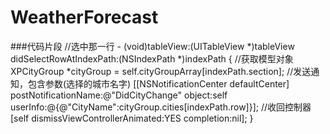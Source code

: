 # WeatherForecast

###代码片段
    //选中那一行
     - (void)tableView:(UITableView *)tableView didSelectRowAtIndexPath:(NSIndexPath *)indexPath {
       //获取模型对象
       XPCityGroup *cityGroup = self.cityGroupArray[indexPath.section];
        //发送通知，包含参数(选择的城市名字)
       [[NSNotificationCenter defaultCenter] postNotificationName:@"DidCityChange" object:self userInfo:@{@"CityName":cityGroup.cities[indexPath.row]}];
        //收回控制器
       [self dismissViewControllerAnimated:YES completion:nil];
    }
  
